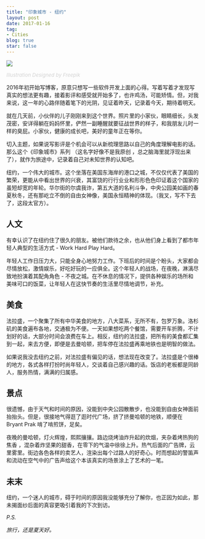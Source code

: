 ```yaml
---
title: "印象城市 - 纽约"
layout: post
date: 2017-01-16
tag:
- Cities
blog: true
star: false
---
```


<img src="{{ site.url }}/assets/images/nyc.svg" style="display:block; margin: 0 auto;" />

<a class="link-to-author"
   style="
          font-style: italic;
          text-decoration: none;
          color: lightgray;
          font-size: 13px;
         "
href="http://www.freepik.com">Illustration Designed by Freepik</a>

2016年初开始写博客，原意只想写一些软件开发上面的心得。写着写着才发现写真实的想法更有趣，接着影评和感受就开始多了，也许鸡汤，可能矫情。但，对我来说，这一年的心路伴随着笔下的光阴，见证着昨天，记录着今天，期待着明天。

就在几天前，小伙伴的儿子刚刚来到这个世界。照片里的小家伙，眼睛细长，头发茂密，安详得躺在妈妈怀里，俨然一副睡醒就要征战世界的样子，和我朋友儿时一样的臭屁。小家伙，健康的成长吧，美好的童年正在等你。

切入主题，如果说写影评是个机会可以从新梳理思路以自己的角度理解电影的话。那么这个《印象城市》系列 （这名字好像不是我原创 ，总之脑海里就浮现出来了），就作为旅途中，记录着自己对未知世界的认知吧。

纽约，一个伟大的城市。这个坐落在美国东海岸的港口之城，不仅仅代表了美国的繁荣，更能从中看出世界的兴衰，其富饶的行行业业和形形色色印证着这个国家的虽短却宽的年轮。华尔街的尔虞我诈，第五大道的名利斗争，中央公园美如画的春夏秋冬，还有那屹立不倒的自由女神像，美国永恒精神的体现。（我叉，写不下去了，这段太官方）。

## 人文

有幸认识了在纽约住了很久的朋友。被他们款待之余，也从他们身上看到了都市年轻人典型的生活方式 - Work Hard Play Hard。

年轻人工作日压力大，只能全身心地努力工作。下班后的时间是个盼头，大家都会尽情放松，激情娱乐，好吃好玩的一应俱全。这个年轻人的战场，在夜晚，淋漓尽致地扮演着其配角角色 - 不夜之城。在不休息的情况下，提供各种娱乐的场所和美味可口的饭菜，让年轻人在这快节奏的生活里尽情地调节，补充。

## 美食

法拉盛，一个聚集了所有中华美食的地方，八大菜系，无所不有，包罗万象。洛杉矶的美食遍布各地，交通极为不便。一天如果想吃两个餐馆，需要开车折腾，不计划好的话，大部分时间会浪费在车上。相反，纽约的法拉盛，把所有的美食都汇集到一起，来去方便，即便是去曼哈顿，把车停在法拉盛再乘地铁也是明智的做法。

如果说我没去纽约之前，对法拉盛有偏见的话，想法现在改变了。法拉盛是个很棒的地方，各式各样打扮时尚年轻人，交谈着自己感兴趣的话。饭店的老板都是同龄人，服务热情，满满的归属感。

## 景点

很遗憾，由于天气和时间的原因，没能到中央公园散散步，也没能到自由女神面前抬抬头。但是，很接地气得逛了逛时代广场，挤了挤曼哈顿的地铁，顺便在 Bryant Prak 啃了啃煎饼，足矣。

夜晚的曼哈顿，灯火辉煌，熙熙攘攘。路边烧烤油炸升起的炊烟，夹杂着烤热狗的焦香 ，混杂着炸坚果的甜香，在零下的气温中徐徐上升。热气后面的广告牌，云里雾里。街边各色各样的卖艺人，渲染出每个过路人的好奇心。时而想起的警笛声和流动在空气中的广告声给这个本该真实的场景涂上了艺术的一笔。

## 未末

纽约，一个迷人的城市，碍于时间的原因我没能够充分了解你，也正因为如此，那未揭面纱后面的真容更吸引着我的下次到访。


*P.S.*

*旅行，还是夏天好。*
